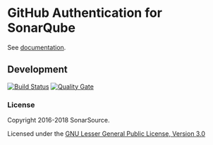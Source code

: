 # GitHub Authentication for SonarQube

See [documentation](http://docs.sonarqube.org/display/PLUG/GitHub+Authentication+Plugin).

## Development

[![Build Status](https://travis-ci.org/SonarSource/sonar-auth-github.svg?branch=master)](https://travis-ci.org/SonarSource/sonar-auth-github) [![Quality Gate](https://next.sonarqube.com/sonarqube/api/project_badges/measure?project=org.sonarsource.auth.github%3Asonar-auth-github-plugin&metric=alert_status)](https://next.sonarqube.com/sonarqube/dashboard?id=org.sonarsource.auth.github%3Asonar-auth-github-plugin)

### License

Copyright 2016-2018 SonarSource.

Licensed under the [GNU Lesser General Public License, Version 3.0](http://www.gnu.org/licenses/lgpl.txt)
